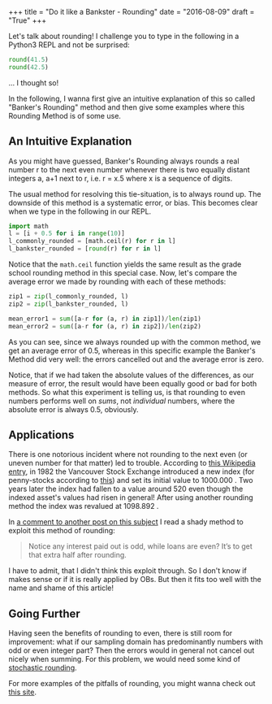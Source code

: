 +++
title = "Do it like a Bankster - Rounding"
date = "2016-08-09"
draft = "True"
+++

Let's talk about rounding! I challenge you to type in the
following in a Python3 REPL and not be surprised:

```python
round(41.5)
round(42.5)
```
... I thought so!

In the following, I wanna first give an intuitive explanation of this so called "Banker's Rounding" method and then give some examples where this Rounding Method is of some use.

## An Intuitive Explanation

As you might have guessed, Banker's Rounding always rounds a real number r
 to the next even number whenever there is two equally distant integers a, a+1 next to r, i.e. r = x.5 where x is a sequence of digits.

 The usual method for resolving this tie-situation, is to always round up. The downside of this method is a systematic error, or bias. This becomes clear when we type in the following in our REPL.

```python
import math
l = [i + 0.5 for i in range(10)]
l_commonly_rounded = [math.ceil(r) for r in l]
l_bankster_rounded = [round(r) for r in l]
```

 Notice that the `math.ceil` function yields the same result as the grade school rounding method in this special case.
 Now, let's compare the average error we made by rounding with each of these methods:

```python
zip1 = zip(l_commonly_rounded, l)
zip2 = zip(l_bankster_rounded, l)

mean_error1 = sum([a-r for (a, r) in zip1])/len(zip1)
mean_error2 = sum([a-r for (a, r) in zip2])/len(zip2)
```

As you can see, since we always rounded up with the common method, we get an average error of 0.5, whereas in this specific example the Banker's Method did very well:
the errors cancelled out and the average error is zero.

Notice, that if we had taken the absolute values of the differences, as our measure of error, the result would have been equally good or bad for both methods. So what this experiment is telling us, is that rounding to even numbers performs well on _sums_, not _individual_ numbers, where the absolute error is always 0.5, obviously.


## Applications

There is one notorious incident where not rounding to the next even (or uneven number for that matter) led to trouble. According to [this Wikipedia entry](https://en.wikipedia.org/wiki/Rounding#Round_half_to_even), in 1982 the Vancouver Stock Exchange introduced a new index (for penny-stocks according to [this](http://www5.in.tum.de/~huckle/Vancouv.pdf)) and set its initial value to 1000.000 . Two years later the index had fallen to a value around 520 even though the indexed asset's values had risen in general! After using another rounding method the index was revalued at 1098.892 .

In [a comment to another post on this subject](https://blogs.msdn.microsoft.com/ericlippert/2003/09/26/bankers-rounding/) I read a shady method to exploit this method of rounding:

>  Notice any interest paid out is odd, while loans are even? It’s to get that extra half after rounding.

I have to admit, that I didn't think this exploit through. So I don't know if makes sense or if it is really applied by OBs. But then it fits too well with the name and shame of this article!

## Going Further

Having seen the benefits of rounding to even, there is still room for improvement: what if our sampling domain has predominantly numbers with odd or even integer part? Then the errors would in general not cancel out nicely when summing. For this problem, we would need some kind of [stochastic rounding](https://en.wikipedia.org/wiki/Rounding#Stochastic_rounding).

For more examples of the pitfalls of rounding, you might wanna check out [this site](http://ta.twi.tudelft.nl/users/vuik/wi211/disasters.html).
